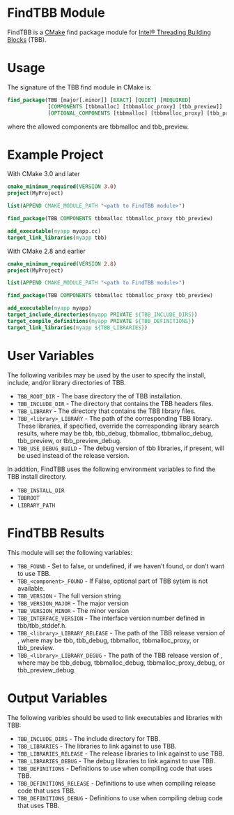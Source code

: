 # FindTBB Module
FindTBB is a [CMake](http://www.cmake.org) find package module for [Intel&reg; Threading Building Blocks](https://www.threadingbuildingblocks.org) (TBB).

# Usage
The signature of the TBB find module in CMake is:
```CMake
find_package(TBB [major[.minor]] [EXACT] [QUIET] [REQUIRED]
             [COMPONENTS [tbbmalloc] [tbbmalloc_proxy] [tbb_preview]]
             [OPTIONAL_COMPONENTS [tbbmalloc] [tbbmalloc_proxy] [tbb_preview]]) 
```
where the allowed components are tbbmalloc and tbb_preview.

# Example Project

With CMake 3.0 and later

```CMake
cmake_minimum_required(VERSION 3.0)
project(MyProject)

list(APPEND CMAKE_MODULE_PATH "<path to FindTBB module>")

find_package(TBB COMPONENTS tbbmalloc tbbmalloc_proxy tbb_preview)

add_executable(myapp myapp.cc)
target_link_libraries(myapp tbb)
```

With CMake 2.8 and earlier

```CMake
cmake_minimum_required(VERSION 2.8)
project(MyProject)

list(APPEND CMAKE_MODULE_PATH "<path to FindTBB module>")

find_package(TBB COMPONENTS tbbmalloc tbbmalloc_proxy tbb_preview)

add_executable(myapp myapp)
target_include_directories(myapp PRIVATE ${TBB_INCLUDE_DIRS})
target_compile_definitions(myapp PRIVATE ${TBB_DEFINITIONS})
target_link_libraries(myapp ${TBB_LIBRARIES})
```

# User Variables
The following varibiles may be used by the user to specify the install, include, and/or library directories of TBB. 

* ```TBB_ROOT_DIR``` - The base directory the of TBB installation.
* ```TBB_INCLUDE_DIR```  - The directory that contains the TBB headers files.
* ```TBB_LIBRARY``` - The directory that contains the TBB library files.
* ```TBB_<library>_LIBRARY``` - The path of the corresponding TBB library. These libraries, if specified, override the corresponding library search results, where <library> may be tbb, tbb_debug, tbbmalloc, tbbmalloc_debug, tbb_preview, or tbb_preview_debug.
* ```TBB_USE_DEBUG_BUILD``` - The debug version of tbb libraries, if present, will be used instead of the release version.

In addition, FindTBB uses the following environment variables to find the TBB install directory.

* ```TBB_INSTALL_DIR```
* ```TBBROOT```
* ```LIBRARY_PATH```

# FindTBB Results
This module will set the following variables:

* ```TBB_FOUND``` - Set to false, or undefined, if we haven’t found, or don’t want to use TBB.
* ```TBB_<component>_FOUND``` - If False, optional <component> part of TBB sytem is not available.
* ```TBB_VERSION``` - The full version string
* ```TBB_VERSION_MAJOR``` - The major version
* ```TBB_VERSION_MINOR``` - The minor version
* ```TBB_INTERFACE_VERSION``` - The interface version number defined in tbb/tbb_stddef.h.
* ```TBB_<library>_LIBRARY_RELEASE``` - The path of the TBB release version of <library>, where <library> may be tbb, tbb_debug, tbbmalloc, tbbmalloc_proxy, or tbb_preview.
* ```TBB_<library>_LIBRARY_DEGUG``` - The path of the TBB release version of <library>, where <library> may be tbb_debug, tbbmalloc_debug, tbbmalloc_proxy_debug, or tbb_preview_debug.

# Output Variables
The following varibles should be used to link executables and libraries with TBB:

* ```TBB_INCLUDE_DIRS``` - The include directory for TBB.
* ```TBB_LIBRARIES``` - The libraries to link against to use TBB.
* ```TBB_LIBRARIES_RELEASE``` - The release libraries to link against to use TBB.
* ```TBB_LIBRARIES_DEBUG``` - The debug libraries to link against to use TBB.
* ```TBB_DEFINITIONS``` - Definitions to use when compiling code that uses TBB.
* ```TBB_DEFINITIONS_RELEASE``` - Definitions to use when compiling release code that uses TBB.
* ```TBB_DEFINITIONS_DEBUG``` - Definitions to use when compiling debug code that uses TBB.

